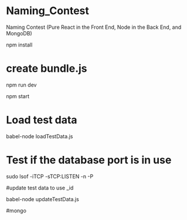 # Naming_Contest
Naming Contest (Pure React in the Front End, Node in the Back End, and MongoDB)

npm install

# create bundle.js

npm run dev


npm start

# Load test data
babel-node loadTestData.js

# Test if the database port is in use
sudo lsof -iTCP -sTCP:LISTEN -n -P

#update test data to use _id

babel-node updateTestData.js

#mongo
